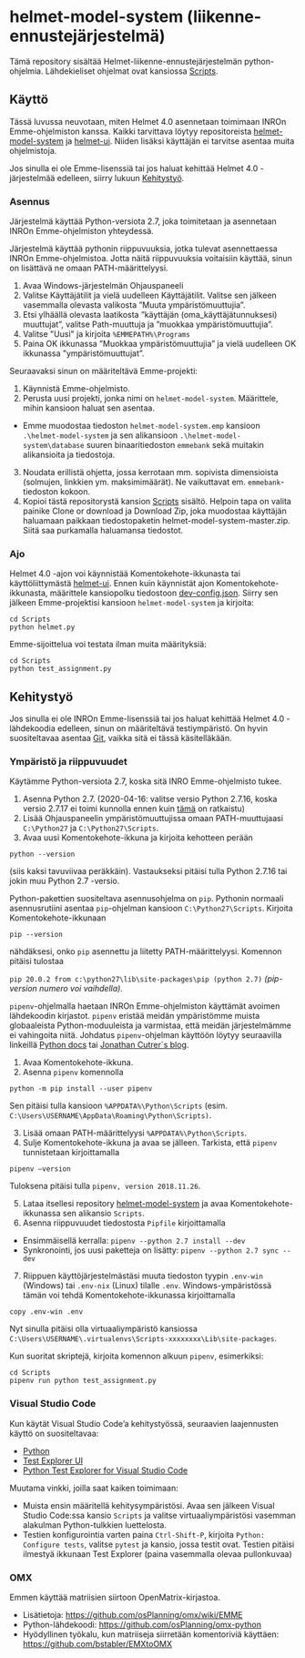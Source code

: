 # helmet-model-system (liikenne-ennustejärjestelmä)

Tämä repository sisältää Helmet-liikenne-ennustejärjestelmän python-ohjelmia. Lähdekieliset ohjelmat ovat kansiossa [Scripts](Scripts).

## Käyttö

Tässä luvussa neuvotaan, miten Helmet 4.0 asennetaan toimimaan INROn Emme-ohjelmiston kanssa. Kaikki tarvittava löytyy repositoreista 
[helmet-model-system](https://github.com/HSLdevcom/helmet-model-system) ja [helmet-ui](https://github.com/HSLdevcom/helmet-ui). Niiden lisäksi 
käyttäjän ei tarvitse asentaa muita ohjelmistoja.

Jos sinulla ei ole Emme-lisenssiä tai jos haluat kehittää Helmet 4.0 -järjestelmää edelleen, siirry lukuun [Kehitystyö](#Kehitystyö).

### Asennus

Järjestelmä käyttää Python-versiota 2.7, joka toimitetaan ja asennetaan INROn Emme-ohjelmiston yhteydessä.

Järjestelmä käyttää pythonin riippuvuuksia, jotka tulevat asennettaessa INROn Emme-ohjelmistoa. Jotta näitä riippuvuuksia voitaisiin käyttää, 
sinun on lisättävä ne omaan PATH-määrittelyysi.

1.	Avaa Windows-järjestelmän Ohjauspaneeli
2.	Valitse Käyttäjätilit ja vielä uudelleen Käyttäjätilit. Valitse sen jälkeen vasemmalla olevasta valikosta ”Muuta ympäristömuuttujia”.
3.	Etsi ylhäällä olevasta laatikosta ”käyttäjän (oma_käyttäjätunnuksesi) muuttujat”, valitse Path-muuttuja ja ”muokkaa ympäristömuuttujia”.
4.	Valitse "Uusi" ja kirjoita `%EMMEPATH%\Programs`
5.	Paina OK ikkunassa ”Muokkaa ympäristömuuttujia” ja vielä uudelleen OK ikkunassa ”ympäristömuuttujat”.

Seuraavaksi sinun on määriteltävä Emme-projekti:

1. Käynnistä Emme-ohjelmisto.
2. Perusta uusi projekti, jonka nimi on `helmet-model-system`. Määrittele, mihin kansioon haluat sen asentaa. 
  - Emme muodostaa tiedoston `helmet-model-system.emp` kansioon `.\helmet-model-system` ja sen alikansioon 
  `.\helmet-model-system\database` suuren binaaritiedoston `emmebank` sekä muitakin alikansioita ja tiedostoja.
3. Noudata erillistä ohjetta, jossa kerrotaan mm. sopivista dimensioista (solmujen, linkkien ym. maksimimäärät). Ne vaikuttavat em. `emmebank`-tiedoston kokoon.
4. Kopioi tästä repositorystä kansion [Scripts](Scripts) sisältö. Helpoin tapa on valita painike Clone or download ja Download Zip, 
joka muodostaa käyttäjän haluamaan paikkaan tiedostopaketin helmet-model-system-master.zip. Siitä saa purkamalla haluamansa tiedostot.

### Ajo

Helmet 4.0 -ajon voi käynnistää Komentokehote-ikkunasta tai käyttöliittymästä [helmet-ui](https://github.com/HSLdevcom/helmet-ui). Ennen kuin 
käynnistät ajon Komentokehote-ikkunasta, määrittele kansiopolku tiedostoon [dev-config.json](Scripts/dev-config.json). Siirry sen jälkeen 
Emme-projektisi kansioon `helmet-model-system` ja kirjoita:

```
cd Scripts
python helmet.py
```

Emme-sijoittelua voi testata ilman muita määrityksiä:

```
cd Scripts
python test_assignment.py
```

## Kehitystyö

Jos sinulla ei ole INROn Emme-lisenssiä tai jos haluat kehittää Helmet 4.0 -lähdekoodia edelleen, sinun on määriteltävä testiympäristö. 
On hyvin suositeltavaa asentaa [Git](https://git-scm.com/downloads), vaikka sitä ei tässä käsitelläkään.

### Ympäristö ja riippuvuudet

Käytämme Python-versiota 2.7, koska sitä INRO Emme-ohjelmisto tukee.

1. Asenna Python 2.7. (2020-04-16: valitse versio Python 2.7.16, koska versio 2.7.17 ei toimi kunnolla ennen kuin 
[tämä](https://github.com/pypa/pipenv/issues/4016) on ratkaistu)
2. Lisää Ohjauspaneelin ympäristömuuttujissa omaan PATH-muuttujaasi `C:\Python27` ja `C:\Python27\Scripts`.
3. Avaa uusi Komentokehote-ikkuna ja kirjoita kehotteen perään 

```
python --version
```

(siis kaksi tavuviivaa peräkkäin). Vastaukseksi pitäisi tulla Python 2.7.16 tai jokin muu Python 2.7 -versio.

Python-pakettien suositeltava asennusohjelma on `pip`. Pythonin normaali asennusrutiini asentaa `pip`-ohjelman kansioon `C:\Python27\Scripts`. 
Kirjoita Komentokehote-ikkunaan

```
pip --version 
```

nähdäksesi, onko `pip` asennettu ja liitetty PATH-määrittelyysi. Komennon pitäisi tulostaa

`pip 20.0.2 from c:\python27\lib\site-packages\pip (python 2.7)` _(pip-version numero voi vaihdella)._

`pipenv`-ohjelmalla haetaan INROn Emme-ohjelmiston käyttämät avoimen lähdekoodin kirjastot. `pipenv` eristää meidän ympäristömme muista 
globaaleista Python-moduuleista ja varmistaa, että meidän järjestelmämme ei vahingoita niitä. Johdatus `pipenv`-ohjelman käyttöön löytyy 
seuraavilla linkeillä [Python docs](https://docs.python-guide.org/dev/virtualenvs/) tai [Jonathan Cutrer`s blog](https://jcutrer.com/python/pipenv-pipfile).

1.	Avaa Komentokehote-ikkuna.
2.	Asenna `pipenv` komennolla

```
python -m pip install --user pipenv
```

Sen pitäisi tulla kansioon `%APPDATA%\Python\Scripts` (esim. `C:\Users\USERNAME\AppData\Roaming\Python\Scripts)`.

3.	Lisää omaan PATH-määrittelyysi `%APPDATA%\Python\Scripts`.
4.	Sulje Komentokehote-ikkuna ja avaa se jälleen. Tarkista, että `pipenv` tunnistetaan kirjoittamalla 

```
pipenv –version
```

Tuloksena pitäisi tulla `pipenv, version 2018.11.26`.

5.	Lataa itsellesi repository [helmet-model-system](https://github.com/HSLdevcom/helmet-model-system) ja avaa Komentokehote-ikkunassa sen alikansio `Scripts`.
6.	Asenna riippuvuudet tiedostosta `Pipfile` kirjoittamalla
  - Ensimmäisellä kerralla: `pipenv --python 2.7 install --dev`
  - Synkronointi, jos uusi paketteja on lisätty: `pipenv --python 2.7 sync --dev`
7.	Riippuen käyttöjärjestelmästäsi muuta tiedoston tyypin `.env-win` (Windows) tai `.env-nix` (Linux) tilalle `.env`. Windows-ympäristössä tämän voi tehdä 
Komentokehote-ikkunassa kirjoittamalla 

```
copy .env-win .env
```

Nyt sinulla pitäisi olla virtuaaliympäristö kansiossa `C:\Users\USERNAME\.virtualenvs\Scripts-xxxxxxxx\Lib\site-packages`.

Kun suoritat skriptejä, kirjoita komennon alkuun `pipenv`, esimerkiksi:

```
cd Scripts
pipenv run python test_assignment.py
```

### Visual Studio Code

Kun käytät Visual Studio Code’a kehitystyössä, seuraavien laajennusten käyttö on suositeltavaa:

- [Python](https://marketplace.visualstudio.com/items?itemName=ms-python.python)
- [Test Explorer UI](https://marketplace.visualstudio.com/items?itemName=hbenl.vscode-test-explorer)
- [Python Test Explorer for Visual Studio Code](https://marketplace.visualstudio.com/items?itemName=LittleFoxTeam.vscode-python-test-adapter)

Muutama vinkki, joilla saat kaiken toimimaan:

- Muista ensin määritellä kehitysympäristösi. Avaa sen jälkeen Visual Studio Code:ssa kansio `Scripts` ja valitse virtuaaliympäristösi vasemman 
alakulman Python-tulkkien luettelosta.
- Testien konfigurointia varten paina `Ctrl-Shift-P`, kirjoita `Python: Configure tests`, valitse `pytest` ja kansio, jossa testit ovat.  Testien 
pitäisi ilmestyä ikkunaan Test Explorer (paina vasemmalla olevaa pullonkuvaa)

### OMX

Emmen käyttää matriisien siirtoon OpenMatrix-kirjastoa.

- Lisätietoja: https://github.com/osPlanning/omx/wiki/EMME
- Python-lähdekoodi: https://github.com/osPlanning/omx-python
- Hyödyllinen työkalu, kun matriiseja siirretään komentoriviä käyttäen: https://github.com/bstabler/EMXtoOMX
